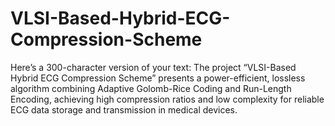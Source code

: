 # VLSI-Based-Hybrid-ECG-Compression-Scheme
Here’s a 300-character version of your text:  The project “VLSI-Based Hybrid ECG Compression Scheme” presents a power-efficient, lossless algorithm combining Adaptive Golomb-Rice Coding and Run-Length Encoding, achieving high compression ratios and low complexity for reliable ECG data storage and transmission in medical devices.
